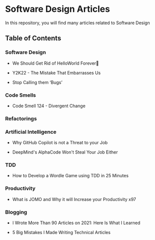 # Software Design Articles

In this repository, you will find many articles related to Software Design

## Table of Contents

### Software Design

* We Should Get Rid of HelloWorld Forever💩

* Y2K22 - The Mistake That Embarrasses Us

* Stop Calling them ‘Bugs’

### Code Smells

* Code Smell 124 - Divergent Change

### Refactorings

### Artificial Intelligence

* Why GitHub Copilot is not a Threat to your Job

* DeepMind's AlphaCode Won't Steal Your Job Either

### TDD

* How to Develop a Wordle Game using TDD in 25 Minutes

### Productivity

* What is JOMO and Why it will Increase your Productivity x97

### Blogging

* I Wrote More Than 90 Articles on 2021: Here Is What I Learned

* 5 Big Mistakes I Made Writing Technical Articles

